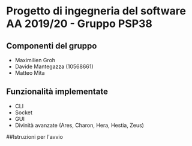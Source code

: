 # Progetto di ingegneria del software AA 2019/20 - Gruppo PSP38

## Componenti del gruppo
* Maximilien Groh
* Davide Mantegazza (10568661)
* Matteo Mita

## Funzionalità implementate
- CLI
- Socket
- GUI
- Divinità avanzate (Ares, Charon, Hera, Hestia, Zeus)

##Istruzioni per l'avvio